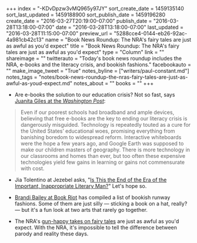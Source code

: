 +++
index = "-KDvDpzw3vMQ965y97JY"
sort_create_date = 1459135140
sort_last_updated = 1459188900
sort_publish_date = 1459196280
create_date = "2016-03-27T20:19:00-07:00"
publish_date = "2016-03-28T13:18:00-07:00"
date = "2016-03-28T13:18:00-07:00"
last_updated = "2016-03-28T11:15:00-07:00"
preview_url = "5288cce4-0144-eb26-92ac-4a981cb42c13"
name = "Book News Roundup: The NRA's fairy tales are just as awful as you'd expect"
title = "Book News Roundup: The NRA's fairy tales are just as awful as you'd expect"
type = "Column"
link = ""
shareimage = ""
twitterauto = "Today's book news roundup includes the NRA, e-books and the literacy crisis, and bookish fashions."
facebookauto = ""
make_image_tweet = "True"
notes_byline = ["writers/paul-constant.md"]
notes_tags = "notes/book-news-roundup-the-nras-fairy-tales-are-just-as-awful-as-youd-expect.md"
notes_about = ""
books = ""
+++
* Are e-books the solution to our education crisis? Not so fast, says [Juanita Giles at the *Washington Post*](https://www.washingtonpost.com/opinions/e-books-are-not-the-answer-to-a-literacy-crisis/2016/03/25/3d093152-f112-11e5-a61f-e9c95c06edca_story.html):

<blockquote>Even if our poorest schools had broadband and ample devices, believing that free e-books are the key to ending our literacy crisis is dangerously misguided. Technology is repeatedly touted as a cure for the United States’ educational woes, promising everything from banishing boredom to widespread reform. Interactive whiteboards were the hope a few years ago, and Google Earth was supposed to make our children masters of geography. There is more technology in our classrooms and homes than ever, but too often these expensive technologies yield few gains in learning or gains not commensurate with cost.</blockquote>

* Jia Tolentino at Jezebel asks, "[Is This the End of the Era of the Important, Inappropriate Literary Man?](http://jezebel.com/is-this-the-end-of-the-era-of-the-important-inappropri-1765684275)" Let's hope so.

* [Brandi Bailey at Book Riot](http://bookriot.com/2016/03/27/bookish-runways/) has compiled a list of bookish runway fashions. Some of them are just silly — sticking a book on a hat, really? — but it's a fun look at two arts that rarely go together.

* The NRA's [gun-happy takes on fairy tales](http://gawker.com/what-if-little-red-riding-hood-had-a-gun-story-time-wi-1767247873?) are just as awful as you'd expect. With the NRA, it's impossible to tell the difference between parody and reality these days.